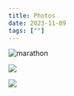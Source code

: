 ```yaml
---
title: Photos
date: 2023-11-09
tags: [""]
---
```


![marathon](/images/posts/marathon.jpg)

![](/images/posts/osaka.jpeg)

![](/images/posts/robot_demo.jpeg)
